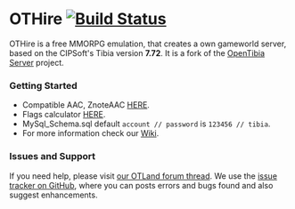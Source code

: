 # OTHire [![Build Status](https://travis-ci.org/TwistedScorpio/OTHire.svg?branch=master)](https://travis-ci.org/TwistedScorpio/OTHire)

OTHire is a free MMORPG emulation, that creates a own gameworld server,
based on the CIPSoft's Tibia version **7.72**.
It is a fork of the [OpenTibia Server](https://github.com/opentibia/server) project.

### Getting Started

* Compatible AAC, ZnoteAAC [HERE](https://github.com/peonso/ZnoteOTHire).
* Flags calculator [HERE](https://diegorodriguesvieira.github.io/flags-calculator/).
* MySql_Schema.sql default `account // password` is `123456 // tibia`.
* For more information check our [Wiki](https://github.com/TwistedScorpio/OTHire/wiki).

### Issues and Support

If you need help, please visit [our OTLand forum thread](https://otland.net/threads/7-72-othire-0-0-1b-based-in-otserv-trunk-latest.212153/).
We use the [issue tracker on GitHub](https://github.com/TwistedScorpio/OTHire/issues),
where you can posts errors and bugs found and also suggest enhancements.